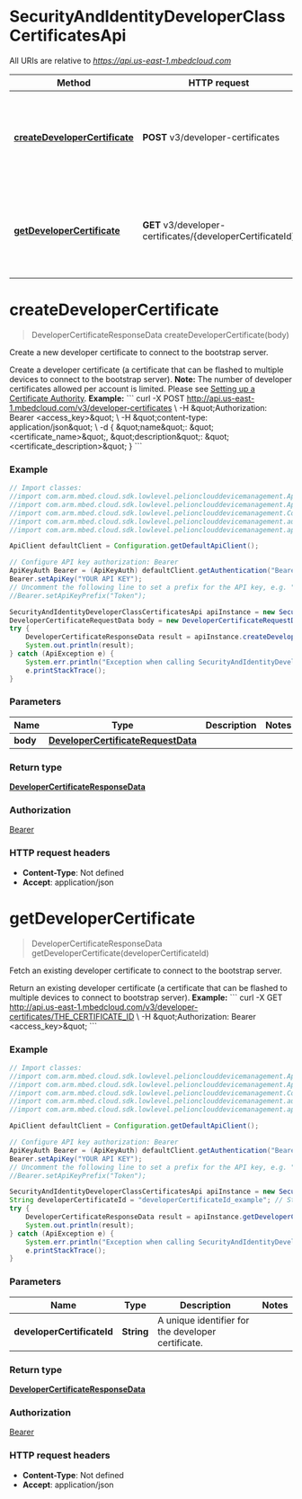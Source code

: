 # SecurityAndIdentityDeveloperClassCertificatesApi

All URIs are relative to *https://api.us-east-1.mbedcloud.com*

Method | HTTP request | Description
------------- | ------------- | -------------
[**createDeveloperCertificate**](SecurityAndIdentityDeveloperClassCertificatesApi.md#createDeveloperCertificate) | **POST** v3/developer-certificates | Create a new developer certificate to connect to the bootstrap server.
[**getDeveloperCertificate**](SecurityAndIdentityDeveloperClassCertificatesApi.md#getDeveloperCertificate) | **GET** v3/developer-certificates/{developerCertificateId} | Fetch an existing developer certificate to connect to the bootstrap server.


<a name="createDeveloperCertificate"></a>
# **createDeveloperCertificate**
> DeveloperCertificateResponseData createDeveloperCertificate(body)

Create a new developer certificate to connect to the bootstrap server.

Create a developer certificate (a certificate that can be flashed to multiple devices to connect to the bootstrap server).  **Note:** The number of developer certificates allowed per account is limited. Please see [Setting up a Certificate Authority](https://developer.pelion.com/docs/device-management/current/provisioning-process/integrating-with-a-third-party-ca.html).  **Example:** &#x60;&#x60;&#x60; curl -X POST http://api.us-east-1.mbedcloud.com/v3/developer-certificates \\ -H \&quot;Authorization: Bearer &lt;access_key&gt;\&quot; \\ -H \&quot;content-type: application/json\&quot; \\ -d { \&quot;name\&quot;: \&quot;&lt;certificate_name&gt;\&quot;, \&quot;description\&quot;: \&quot;&lt;certificate_description&gt;\&quot; } &#x60;&#x60;&#x60;

### Example
```java
// Import classes:
//import com.arm.mbed.cloud.sdk.lowlevel.pelionclouddevicemanagement.ApiClient;
//import com.arm.mbed.cloud.sdk.lowlevel.pelionclouddevicemanagement.ApiException;
//import com.arm.mbed.cloud.sdk.lowlevel.pelionclouddevicemanagement.Configuration;
//import com.arm.mbed.cloud.sdk.lowlevel.pelionclouddevicemanagement.auth.*;
//import com.arm.mbed.cloud.sdk.lowlevel.pelionclouddevicemanagement.api.SecurityAndIdentityDeveloperClassCertificatesApi;

ApiClient defaultClient = Configuration.getDefaultApiClient();

// Configure API key authorization: Bearer
ApiKeyAuth Bearer = (ApiKeyAuth) defaultClient.getAuthentication("Bearer");
Bearer.setApiKey("YOUR API KEY");
// Uncomment the following line to set a prefix for the API key, e.g. "Token" (defaults to null)
//Bearer.setApiKeyPrefix("Token");

SecurityAndIdentityDeveloperClassCertificatesApi apiInstance = new SecurityAndIdentityDeveloperClassCertificatesApi();
DeveloperCertificateRequestData body = new DeveloperCertificateRequestData(); // DeveloperCertificateRequestData | 
try {
    DeveloperCertificateResponseData result = apiInstance.createDeveloperCertificate(body);
    System.out.println(result);
} catch (ApiException e) {
    System.err.println("Exception when calling SecurityAndIdentityDeveloperClassCertificatesApi#createDeveloperCertificate");
    e.printStackTrace();
}
```

### Parameters

Name | Type | Description  | Notes
------------- | ------------- | ------------- | -------------
 **body** | [**DeveloperCertificateRequestData**](DeveloperCertificateRequestData.md)|  |

### Return type

[**DeveloperCertificateResponseData**](DeveloperCertificateResponseData.md)

### Authorization

[Bearer](../README.md#Bearer)

### HTTP request headers

 - **Content-Type**: Not defined
 - **Accept**: application/json

<a name="getDeveloperCertificate"></a>
# **getDeveloperCertificate**
> DeveloperCertificateResponseData getDeveloperCertificate(developerCertificateId)

Fetch an existing developer certificate to connect to the bootstrap server.

Return an existing developer certificate (a certificate that can be flashed to multiple devices to connect to bootstrap server).  **Example:** &#x60;&#x60;&#x60; curl -X GET http://api.us-east-1.mbedcloud.com/v3/developer-certificates/THE_CERTIFICATE_ID \\ -H \&quot;Authorization: Bearer &lt;access_key&gt;\&quot; &#x60;&#x60;&#x60;

### Example
```java
// Import classes:
//import com.arm.mbed.cloud.sdk.lowlevel.pelionclouddevicemanagement.ApiClient;
//import com.arm.mbed.cloud.sdk.lowlevel.pelionclouddevicemanagement.ApiException;
//import com.arm.mbed.cloud.sdk.lowlevel.pelionclouddevicemanagement.Configuration;
//import com.arm.mbed.cloud.sdk.lowlevel.pelionclouddevicemanagement.auth.*;
//import com.arm.mbed.cloud.sdk.lowlevel.pelionclouddevicemanagement.api.SecurityAndIdentityDeveloperClassCertificatesApi;

ApiClient defaultClient = Configuration.getDefaultApiClient();

// Configure API key authorization: Bearer
ApiKeyAuth Bearer = (ApiKeyAuth) defaultClient.getAuthentication("Bearer");
Bearer.setApiKey("YOUR API KEY");
// Uncomment the following line to set a prefix for the API key, e.g. "Token" (defaults to null)
//Bearer.setApiKeyPrefix("Token");

SecurityAndIdentityDeveloperClassCertificatesApi apiInstance = new SecurityAndIdentityDeveloperClassCertificatesApi();
String developerCertificateId = "developerCertificateId_example"; // String | A unique identifier for the developer certificate.
try {
    DeveloperCertificateResponseData result = apiInstance.getDeveloperCertificate(developerCertificateId);
    System.out.println(result);
} catch (ApiException e) {
    System.err.println("Exception when calling SecurityAndIdentityDeveloperClassCertificatesApi#getDeveloperCertificate");
    e.printStackTrace();
}
```

### Parameters

Name | Type | Description  | Notes
------------- | ------------- | ------------- | -------------
 **developerCertificateId** | **String**| A unique identifier for the developer certificate. |

### Return type

[**DeveloperCertificateResponseData**](DeveloperCertificateResponseData.md)

### Authorization

[Bearer](../README.md#Bearer)

### HTTP request headers

 - **Content-Type**: Not defined
 - **Accept**: application/json


